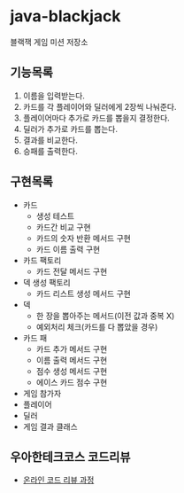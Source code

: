 # java-blackjack
블랙잭 게임 미션 저장소



## 기능목록

1. 이름을 입력받는다.
2. 카드를 각 플레이어와 딜러에게 2장씩 나눠준다.
3. 플레이어마다 추가로 카드를 뽑을지 결정한다.
4. 딜러가 추가로 카드를 뽑는다.
5. 결과를 비교한다.
6. 승패를 출력한다.



## 구현목록

- 카드
  - 생성 테스트
  - 카드간 비교 구현
  - 카드의 숫자 반환 메서드 구현
  - 카드 이름 출력 구현
- 카드 팩토리
  - 카드 전달 메서드 구현
- 덱 생성 팩토리
  - 카드 리스트 생성 메서드 구현
- 덱
  - 한 장을 뽑아주는 메서드(이전 값과 중복 X)
  - 예외처리 체크(카드를 다 뽑았을 경우)
- 카드 패
  - 카드 추가 메서드 구현
  - 이름 출력 메서드 구현
  - 점수 생성 메서드 구현
  - 에이스 카드 점수 구현
- 게임 참가자
- 플레이어
- 딜러
- 게임 결과 클래스



## 우아한테크코스 코드리뷰
* [온라인 코드 리뷰 과정](https://github.com/woowacourse/woowacourse-docs/blob/master/maincourse/README.md)